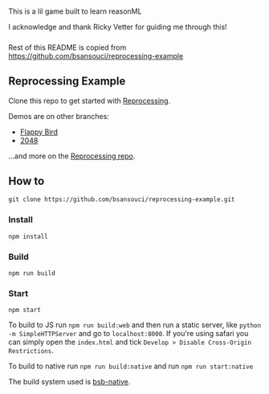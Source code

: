 #####

This is a lil game built to learn reasonML

I acknowledge and thank Ricky Vetter for guiding me through this!

#####

Rest of this README is copied from https://github.com/bsansouci/reprocessing-example

#####

Reprocessing Example
---

Clone this repo to get started with [Reprocessing](https://github.com/schmavery/reprocessing).

Demos are on other branches:

- [Flappy Bird](https://github.com/bsansouci/reprocessing-example/tree/livestream-flappybird)
- [2048](https://github.com/bsansouci/reprocessing-example/tree/2048)

...and more on the [Reprocessing repo](https://github.com/schmavery/reprocessing#projects-using-reprocessing).

## How to
```
git clone https://github.com/bsansouci/reprocessing-example.git
```

### Install

```
npm install
```

### Build
```
npm run build
```

### Start
```
npm start
```

To build to JS run `npm run build:web` and then run a static server, like `python -m SimpleHTTPServer` and go to `localhost:8000`. If you're using safari you can simply open the `index.html` and tick `Develop > Disable Cross-Origin Restrictions`.

To build to native run `npm run build:native` and run `npm run start:native`

The build system used is [bsb-native](https://github.com/bsansouci/bucklescript).
